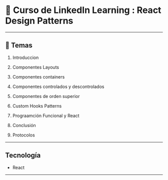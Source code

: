 # :star2: Curso de LinkedIn Learning : React Design Patterns

---

## :book: Temas

1. Introduccion

2. Componentes Layouts

3. Componentes containers

4. Componentes controlados y descontrolados

5. Componentes de orden superior

6. Custom Hooks Patterns

7. Prograamción Funcional y React

8. Conclusión

14. Protocolos

---

## Tecnología

- React

---
